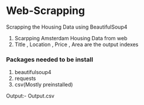 # Web-Scrapping
Scrapping the Housing Data using BeautifulSoup4

1. Scarpping Amsterdam Housing Data from web
2. Title , Location , Price , Area are the output indexes

### Packages needed to be install
   1. beautifulsoup4
   2. requests
   3. csv(Mostly preinstalled)

Output:- Output.csv
